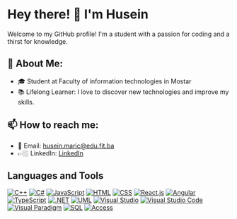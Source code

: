 # Hey there! 👋 I'm Husein

Welcome to my GitHub profile! I'm a student with a passion for coding and a thirst for knowledge.

## 🌱 About Me:

- 🎓 Student at Faculty of information technologies in Mostar
- 📚 Lifelong Learner: I love to discover new technologies and improve my skills.

## 📫 How to reach me:

- 📧 Email: husein.maric@edu.fit.ba
- 👉🏼 LinkedIn: [LinkedIn](https://www.linkedin.com/in/marichusein/)

## Languages and Tools
[![C++](https://img.shields.io/badge/-C++-blue?logo=c%2B%2B&logoColor=white)](https://en.cppreference.com/)
[![C#](https://img.shields.io/badge/-C%23-purple?logo=c-sharp&logoColor=white)](https://docs.microsoft.com/en-us/dotnet/csharp/)
[![JavaScript](https://img.shields.io/badge/-JavaScript-yellow?logo=javascript&logoColor=white)](https://developer.mozilla.org/en-US/docs/Web/JavaScript)
[![HTML](https://img.shields.io/badge/-HTML-orange?logo=html5&logoColor=white)](https://developer.mozilla.org/en-US/docs/Web/HTML)
[![CSS](https://img.shields.io/badge/-CSS-blue?logo=css3&logoColor=white)](https://developer.mozilla.org/en-US/docs/Web/CSS)
[![React.js](https://img.shields.io/badge/-React.js-blue?logo=react&logoColor=white)](https://reactjs.org/)
[![Angular](https://img.shields.io/badge/-Angular-red?logo=angular&logoColor=white)](https://angular.io/)
[![TypeScript](https://img.shields.io/badge/-TypeScript-blue?logo=typescript&logoColor=white)](https://www.typescriptlang.org/)
[![.NET](https://img.shields.io/badge/-.NET-purple?logo=.net&logoColor=white)](https://dotnet.microsoft.com/)
[![UML](https://img.shields.io/badge/-UML-lightgrey)](https://www.uml.org/)
[![Visual Studio](https://img.shields.io/badge/-Visual%20Studio-blue?logo=visual-studio&logoColor=white)](https://visualstudio.microsoft.com/)
[![Visual Studio Code](https://img.shields.io/badge/-Visual%20Studio%20Code-blue?logo=visual-studio-code&logoColor=white)](https://code.visualstudio.com/)
[![Visual Paradigm](https://img.shields.io/badge/-Visual%20Paradigm-blue)](https://www.visual-paradigm.com/)
[![SQL](https://img.shields.io/badge/-SQL-black?logo=sql&logoColor=white)](https://www.sql.org/)
[![Access](https://img.shields.io/badge/-Access-yellow?logo=microsoft-access&logoColor=white)](https://www.microsoft.com/en-us/microsoft-365/access/)

